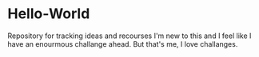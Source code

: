 # Hello-World
Repository for tracking ideas and recourses 
I'm new to this and I feel like I have an enourmous challange ahead. But that's me, I love challanges. 
